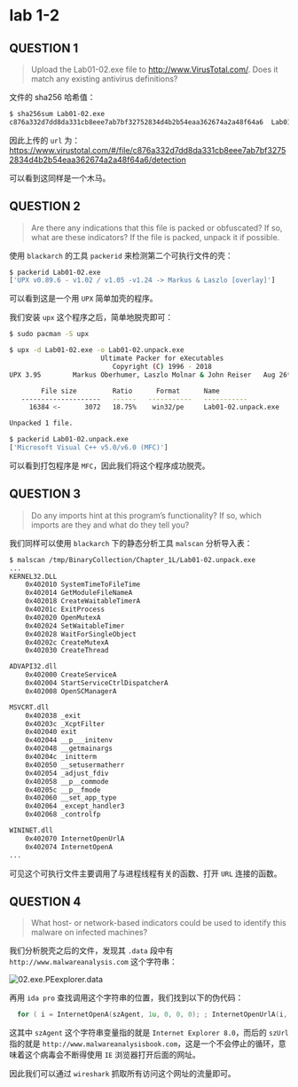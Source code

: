 # lab 1-2

## QUESTION 1

> Upload the Lab01-02.exe file to http://www.VirusTotal.com/. Does it match
> any existing antivirus definitions?

文件的 sha256 哈希值：

```bash
$ sha256sum Lab01-02.exe
c876a332d7dd8da331cb8eee7ab7bf32752834d4b2b54eaa362674a2a48f64a6  Lab01-02.exe
```

因此上传的 `url` 为：https://www.virustotal.com/#/file/c876a332d7dd8da331cb8eee7ab7bf32752834d4b2b54eaa362674a2a48f64a6/detection

可以看到这同样是一个木马。

## QUESTION 2

> Are there any indications that this file is packed or obfuscated? If so, what are these indicators? If the file is packed, unpack it if possible.

使用 `blackarch` 的工具 `packerid` 来检测第二个可执行文件的壳：

```bash
$ packerid Lab01-02.exe
['UPX v0.89.6 - v1.02 / v1.05 -v1.24 -> Markus & Laszlo [overlay]']
```

可以看到这是一个用 `UPX` 简单加壳的程序。

我们安装 `upx` 这个程序之后，简单地脱壳即可：

```bash
$ sudo pacman -S upx

$ upx -d Lab01-02.exe -o Lab01-02.unpack.exe
                       Ultimate Packer for eXecutables
                          Copyright (C) 1996 - 2018
UPX 3.95        Markus Oberhumer, Laszlo Molnar & John Reiser   Aug 26th 2018

        File size         Ratio      Format      Name
   --------------------   ------   -----------   -----------
     16384 <-      3072   18.75%    win32/pe     Lab01-02.unpack.exe

Unpacked 1 file.

$ packerid Lab01-02.unpack.exe 
['Microsoft Visual C++ v5.0/v6.0 (MFC)']
```

可以看到打包程序是 `MFC`，因此我们将这个程序成功脱壳。

## QUESTION 3

> Do any imports hint at this program’s functionality? If so, which imports are they and what do they tell you?

我们同样可以使用 `blackarch` 下的静态分析工具 `malscan` 分析导入表：

```bash
$ malscan /tmp/BinaryCollection/Chapter_1L/Lab01-02.unpack.exe
...
KERNEL32.DLL
	0x402010 SystemTimeToFileTime
	0x402014 GetModuleFileNameA
	0x402018 CreateWaitableTimerA
	0x40201c ExitProcess
	0x402020 OpenMutexA
	0x402024 SetWaitableTimer
	0x402028 WaitForSingleObject
	0x40202c CreateMutexA
	0x402030 CreateThread

ADVAPI32.dll
	0x402000 CreateServiceA
	0x402004 StartServiceCtrlDispatcherA
	0x402008 OpenSCManagerA

MSVCRT.dll
	0x402038 _exit
	0x40203c _XcptFilter
	0x402040 exit
	0x402044 __p___initenv
	0x402048 __getmainargs
	0x40204c _initterm
	0x402050 __setusermatherr
	0x402054 _adjust_fdiv
	0x402058 __p__commode
	0x40205c __p__fmode
	0x402060 __set_app_type
	0x402064 _except_handler3
	0x402068 _controlfp

WININET.dll
	0x402070 InternetOpenUrlA
	0x402074 InternetOpenA
...
```

可见这个可执行文件主要调用了与进程线程有关的函数、打开 `URL` 连接的函数。

## QUESTION 4

> What host- or network-based indicators could be used to identify this malware on infected machines?

我们分析脱壳之后的文件，发现其 `.data` 段中有 `http://www.malwareanalysis.com` 这个字符串：

![02.exe.PEexplorer.data](../02.exe.PEexplorer.data.png)

再用 `ida pro` 查找调用这个字符串的位置，我们找到以下的伪代码：

```c
  for ( i = InternetOpenA(szAgent, 1u, 0, 0, 0); ; InternetOpenUrlA(i, szUrl, 0, 0, 0x80000000, 0) );
```

这其中 `szAgent` 这个字符串变量指的就是 `Internet Explorer 8.0`，而后的 `szUrl` 指的就是 `http://www.malwareanalysisbook.com`，这是一个不会停止的循环，意味着这个病毒会不断得使用 `IE` 浏览器打开后面的网址。

因此我们可以通过 `wireshark` 抓取所有访问这个网址的流量即可。

